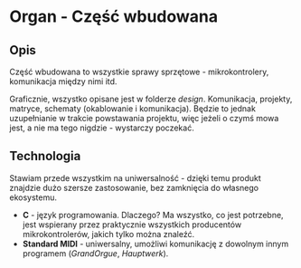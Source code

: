 # Organ - Część wbudowana

## Opis
Część wbudowana to wszystkie sprawy sprzętowe - mikrokontrolery, komunikacja między nimi itd.

Graficznie, wszystko opisane jest w folderze *design*. Komunikacja, projekty, matryce, schematy (okablowanie i komunikacja). Będzie to jednak uzupełnianie w trakcie powstawania projektu, więc jeżeli o czymś mowa jest, a nie ma tego nigdzie - wystarczy poczekać.

## Technologia
Stawiam przede wszystkim na uniwersalność - dzięki temu produkt znajdzie dużo szersze zastosowanie, bez zamknięcia do własnego ekosystemu.
- **C** - język programowania. Dlaczego? Ma wszystko, co jest potrzebne, jest wspierany przez praktycznie wszystkich producentów mikrokontrolerów, jakich tylko można znaleźć.
- **Standard MIDI** - uniwersalny, umożliwi komunikację z dowolnym innym programem (*GrandOrgue*, *Hauptwerk*).